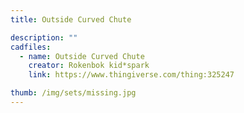 ```yaml
---
title: Outside Curved Chute

description: ""
cadfiles:
  - name: Outside Curved Chute
    creator: Rokenbok kid*spark
    link: https://www.thingiverse.com/thing:325247

thumb: /img/sets/missing.jpg
---
```

